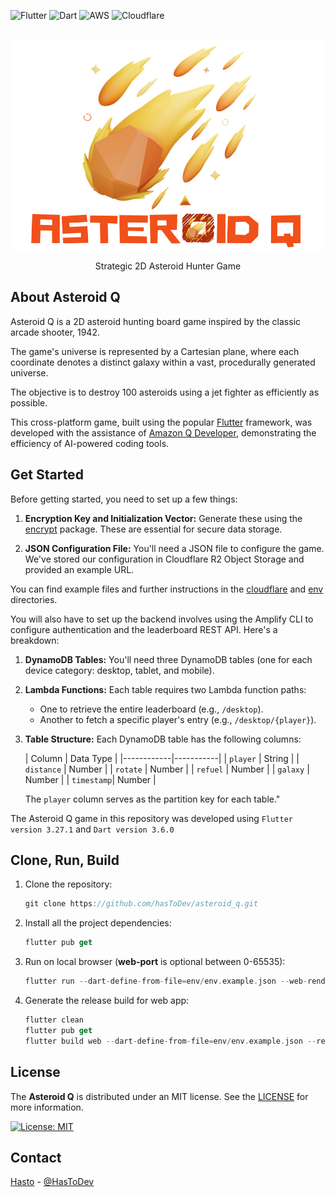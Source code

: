 ![Flutter](https://img.shields.io/badge/Flutter-%2302569B.svg?style=for-the-badge&logo=Flutter&logoColor=white)
![Dart](https://img.shields.io/badge/dart-%230175C2.svg?style=for-the-badge&logo=dart&logoColor=white)
![AWS](https://img.shields.io/badge/AWS-%23FF9900.svg?style=for-the-badge&logo=amazon-web-services&logoColor=white)
![Cloudflare](https://img.shields.io/badge/Cloudflare-F38020?style=for-the-badge&logo=Cloudflare&logoColor=white)

<br>
<div align="center">
<img src="asteroid_q.jpg" alt="Asteroid Q" width="533">
<p align="center">Strategic 2D Asteroid Hunter Game</p>
</div>

## About Asteroid Q

Asteroid Q is a 2D asteroid hunting board game inspired by the classic arcade shooter, 1942.

The game's universe is represented by a Cartesian plane, where each coordinate denotes a distinct galaxy within a vast, procedurally generated universe.

The objective is to destroy 100 asteroids using a jet fighter as efficiently as possible.

This cross-platform game, built using the popular [Flutter](https://flutter.dev) framework, was developed with the assistance of [Amazon Q Developer](https://aws.amazon.com/q/developer/), demonstrating the efficiency of AI-powered coding tools.

## Get Started

Before getting started, you need to set up a few things:

1. **Encryption Key and Initialization Vector:** Generate these using the [encrypt](https://pub.dev/packages/encrypt)
   package. These are essential for secure data storage.

2. **JSON Configuration File:** You'll need a JSON file to configure the game. We've stored our configuration in Cloudflare R2 Object Storage and provided an example URL.

You can find example files and further instructions in the [cloudflare](cloudflare/config.example.json) and [env](env/env.example.json) directories.

You will also have to set up the backend involves using the Amplify CLI to configure authentication and the leaderboard REST API. Here's a breakdown:

1. **DynamoDB Tables:** You'll need three DynamoDB tables (one for each device category: desktop, tablet, and mobile).

2. **Lambda Functions:** Each table requires two Lambda function paths:
   * One to retrieve the entire leaderboard (e.g., `/desktop`).
   * Another to fetch a specific player's entry (e.g., `/desktop/{player}`).

3. **Table Structure:**  Each DynamoDB table has the following columns:

   | Column     | Data Type |
                |------------|-----------|
   | `player`   | String    |
   | `distance` | Number    |
   | `rotate`   | Number    |
   | `refuel`   | Number    |
   | `galaxy`   | Number    |
   | `timestamp`| Number    |

   The `player` column serves as the partition key for each table."

The Asteroid Q game in this repository was developed using `Flutter version 3.27.1` and `Dart version 3.6.0`

## Clone, Run, Build

1. Clone the repository:
    ```dart
    git clone https://github.com/hasToDev/asteroid_q.git
    ```

2. Install all the project dependencies:
   ```dart
   flutter pub get
   ```

3. Run on local browser (**web-port** is optional between 0-65535):
   ```dart
   flutter run --dart-define-from-file=env/env.example.json --web-renderer canvaskit -d web-server --web-port 7777
   ```

4. Generate the release build for web app:
   ```dart
   flutter clean
   flutter pub get
   flutter build web --dart-define-from-file=env/env.example.json --release
   ```

## License

The **Asteroid Q** is distributed under an MIT license. See the [LICENSE](LICENSE) for more information.

[![License: MIT](https://img.shields.io/badge/License-MIT-yellow.svg)](https://opensource.org/licenses/MIT)

## Contact

[Hasto](https://github.com/hasToDev) - [@HasToDev](https://twitter.com/HasToDev)